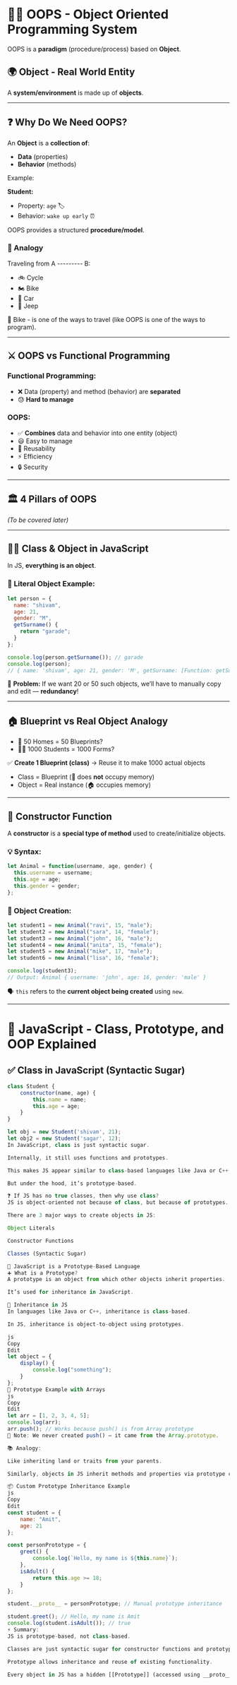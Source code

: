 
# 🧑‍💻 OOPS - Object Oriented Programming System

OOPS is a **paradigm** (procedure/process) based on **Object**.

## 🌍 Object - Real World Entity

A **system/environment** is made up of **objects**.

---

## ❓ Why Do We Need OOPS?

An **Object** is a **collection of**:
- **Data** (properties)
- **Behavior** (methods)

Example:

**Student:**
- Property: `age` 🏷️
- Behavior: `wake up early` ⏰

OOPS provides a structured **procedure/model**.

### 🔄 Analogy

Traveling from A --------- B:

- 🚲 Cycle  
- 🏍️ Bike  
- 🚗 Car  
- 🚙 Jeep  

🛵 Bike - is one of the ways to travel (like OOPS is one of the ways to program).

---

## ⚔️ OOPS vs Functional Programming

### Functional Programming:
- ❌ Data (property) and method (behavior) are **separated**
- 😓 **Hard to manage**

### OOPS:
- ✅ **Combines** data and behavior into one entity (object)
- 😃 Easy to manage
- 🔁 Reusability
- ⚡ Efficiency
- 🔒 Security

---

## 🏛️ 4 Pillars of OOPS

*(To be covered later)*

---

## 👨‍💻 Class & Object in JavaScript

In JS, **everything is an object**.

### 🔹 Literal Object Example:

```js
let person = {
  name: "shivam",
  age: 21,
  gender: "M",
  getSurname() {
    return "garade";
  }
};

console.log(person.getSurname()); // garade
console.log(person);
// { name: 'shivam', age: 21, gender: 'M', getSurname: [Function: getSurname] }
```

🔁 **Problem:** If we want 20 or 50 such objects, we’ll have to manually copy and edit — **redundancy**!

---

## 🏠 Blueprint vs Real Object Analogy

- 🧾 50 Homes = 50 Blueprints?
- 👨‍🎓 1000 Students = 1000 Forms?

✅ **Create 1 Blueprint (class)** → Reuse it to make 1000 actual objects

- Class = Blueprint (🧾 does **not** occupy memory)
- Object = Real instance (🏠 occupies memory)

---

## 🔧 Constructor Function

A **constructor** is a **special type of method** used to create/initialize objects.

### 💡 Syntax:

```js
let Animal = function(username, age, gender) {
  this.username = username;
  this.age = age;
  this.gender = gender;
};
```

### 🧪 Object Creation:

```js
let student1 = new Animal("ravi", 15, "male");
let student2 = new Animal("sara", 14, "female");
let student3 = new Animal("john", 16, "male");
let student4 = new Animal("anita", 15, "female");
let student5 = new Animal("mike", 17, "male");
let student6 = new Animal("lisa", 16, "female");

console.log(student3);
// Output: Animal { username: 'john', age: 16, gender: 'male' }
```

🗣️ `this` refers to the **current object being created** using `new`.

---

# 📘 JavaScript - Class, Prototype, and OOP Explained

## ✅ Class in JavaScript (Syntactic Sugar)

```js
class Student {
    constructor(name, age) {
        this.name = name;
        this.age = age;
    }
}

let obj = new Student('shivam', 21);
let obj2 = new Student('sagar', 12);
In JavaScript, class is just syntactic sugar.

Internally, it still uses functions and prototypes.

This makes JS appear similar to class-based languages like Java or C++.

But under the hood, it’s prototype-based.

❓ If JS has no true classes, then why use class?
JS is object-oriented not because of class, but because of prototypes.

There are 3 major ways to create objects in JS:

Object Literals

Constructor Functions

Classes (Syntactic Sugar)

🧬 JavaScript is a Prototype-Based Language
➕ What is a Prototype?
A prototype is an object from which other objects inherit properties.

It’s used for inheritance in JavaScript.

🔄 Inheritance in JS
In languages like Java or C++, inheritance is class-based.

In JS, inheritance is object-to-object using prototypes.

js
Copy
Edit
let object = {
    display() {
        console.log("something");
    }
};
🧪 Prototype Example with Arrays
js
Copy
Edit
let arr = [1, 2, 3, 4, 5];
console.log(arr);
arr.push(); // Works because push() is from Array prototype
🧠 Note: We never created push() — it came from the Array.prototype.

📚 Analogy:

Like inheriting land or traits from your parents.

Similarly, objects in JS inherit methods and properties via prototype chain.

📦 Custom Prototype Inheritance Example
js
Copy
Edit
const student = {
    name: "Amit",
    age: 21
};

const personPrototype = {
    greet() {
        console.log(`Hello, my name is ${this.name}`);
    },
    isAdult() {
        return this.age >= 18;
    }
};

student.__proto__ = personPrototype; // Manual prototype inheritance

student.greet(); // Hello, my name is Amit
console.log(student.isAdult()); // true
⚡ Summary:
JS is prototype-based, not class-based.

Classes are just syntactic sugar for constructor functions and prototype inheritance.

Prototype allows inheritance and reuse of existing functionality.

Every object in JS has a hidden [[Prototype]] (accessed using __proto__).